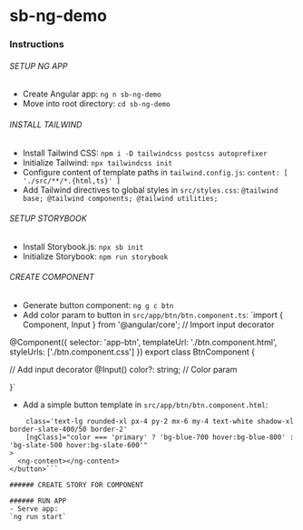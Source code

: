 # sb-ng-demo

### Instructions

###### SETUP NG APP
- Create Angular app:
`ng n sb-ng-demo`
- Move into root directory:
`cd sb-ng-demo`

###### INSTALL TAILWIND
- Install Tailwind CSS:
`npm i -D tailwindcss postcss autoprefixer`
- Initialize Tailwind:
`npx tailwindcss init`
- Configure content of template paths in `tailwind.config.js`:
`content: [ './src/**/*.{html,ts}' ]`
- Add Tailwind directives to global styles in `src/styles.css`:
`@tailwind base;
@tailwind components;
@tailwind utilities;`

###### SETUP STORYBOOK
- Install Storybook.js:
`npx sb init`
- Initialize Storybook:
`npm run storybook`

###### CREATE COMPONENT
- Generate button component:
`ng g c btn`
- Add color param to button in `src/app/btn/btn.component.ts`:
`import { Component, Input } from '@angular/core'; // Import input
decorator

@Component({
  selector: 'app-btn',
  templateUrl: './btn.component.html',
  styleUrls: ['./btn.component.css']
})
export class BtnComponent {

  // Add input decorator
  @Input()
  color?: string; // Color param

}`
- Add a simple button template in `src/app/btn/btn.component.html`:
```<button
    class='text-lg rounded-xl px-4 py-2 mx-6 my-4 text-white shadow-xl border-slate-400/50 border-2'
    [ngClass]="color === 'primary' ? 'bg-blue-700 hover:bg-blue-800' : 'bg-slate-500 hover:bg-slate-600'"
>
  <ng-content></ng-content>
</button>```

###### CREATE STORY FOR COMPONENT

###### RUN APP
- Serve app:
`ng run start`
